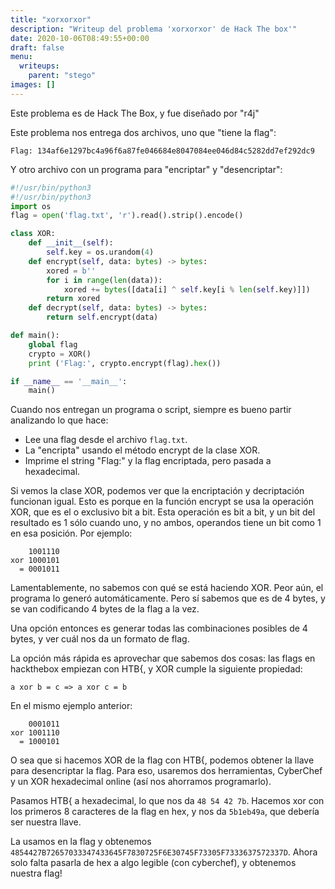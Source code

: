 ```yaml
---
title: "xorxorxor"
description: "Writeup del problema 'xorxorxor' de Hack The box'"
date: 2020-10-06T08:49:55+00:00
draft: false
menu:
  writeups:
    parent: "stego"
images: []
---
```


Este problema es de Hack The Box, y fue diseñado por "r4j"

Este problema nos entrega dos archivos, uno que "tiene la flag":

`Flag: 134af6e1297bc4a96f6a87fe046684e8047084ee046d84c5282dd7ef292dc9`

Y otro archivo con un programa para "encriptar" y "desencriptar":

```py
#!/usr/bin/python3
#!/usr/bin/python3
import os
flag = open('flag.txt', 'r').read().strip().encode()

class XOR:
    def __init__(self):
        self.key = os.urandom(4)
    def encrypt(self, data: bytes) -> bytes:
        xored = b''
        for i in range(len(data)):
            xored += bytes([data[i] ^ self.key[i % len(self.key)]])
        return xored
    def decrypt(self, data: bytes) -> bytes:
        return self.encrypt(data)

def main():
    global flag
    crypto = XOR()
    print ('Flag:', crypto.encrypt(flag).hex())

if __name__ == '__main__':
    main()


```

Cuando nos entregan un programa o script, siempre es bueno partir analizando lo que hace:

- Lee una flag desde el archivo `flag.txt`.
- La "encripta" usando el método encrypt de la clase XOR.
- Imprime el string "Flag:" y la flag encriptada, pero pasada a hexadecimal.

Si vemos la clase XOR, podemos ver que la encriptación y decriptación funcionan igual. Esto es porque en la función encrypt se usa la operación XOR, que es el o exclusivo bit a bit. Esta operación es bit a bit, y un bit del resultado es 1 sólo cuando uno, y no ambos, operandos tiene un bit como 1 en esa posición. Por ejemplo:

```
    1001110
xor 1000101
  = 0001011
```

Lamentablemente, no sabemos con qué se está haciendo XOR. Peor aún, el programa lo generó automáticamente. Pero sí sabemos que es de 4 bytes, y se van codificando 4 bytes de la flag a la vez.

Una opción entonces es generar todas las combinaciones posibles de 4 bytes, y ver cuál nos da un formato de flag.

La opción más rápida es aprovechar que sabemos dos cosas: las flags en hackthebox empiezan con HTB{, y XOR cumple la siguiente propiedad:

`a xor b = c => a xor c = b`

En el mismo ejemplo anterior:

```
    0001011
xor 1001110
  = 1000101
```

O sea que si hacemos XOR de la flag con HTB{, podemos obtener la llave para desencriptar la flag. Para eso, usaremos dos herramientas, CyberChef y un XOR hexadecimal online (así nos ahorramos programarlo).

Pasamos HTB{ a hexadecimal, lo que nos da `48 54 42 7b`. Hacemos xor con los primeros 8 caracteres de la flag en hex, y nos da `5b1eb49a`, que debería ser nuestra llave.

La usamos en la flag y obtenemos `4854427B72657033347433645F7830725F6E30745F73305F7333637572337D`. Ahora solo falta pasarla de hex a algo legible (con cyberchef), y obtenemos nuestra flag!
